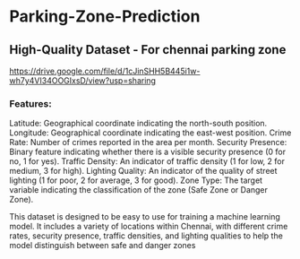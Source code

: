 # Parking-Zone-Prediction

## High-Quality Dataset - For chennai parking zone
https://drive.google.com/file/d/1cJinSHH5B445i1w-wh7y4VI34OOGIxsD/view?usp=sharing 

### Features:
Latitude: Geographical coordinate indicating the north-south position.
Longitude: Geographical coordinate indicating the east-west position.
Crime Rate: Number of crimes reported in the area per month.
Security Presence: Binary feature indicating whether there is a visible security presence (0 for no, 1 for yes).
Traffic Density: An indicator of traffic density (1 for low, 2 for medium, 3 for high).
Lighting Quality: An indicator of the quality of street lighting (1 for poor, 2 for average, 3 for good).
Zone Type: The target variable indicating the classification of the zone (Safe Zone or Danger Zone).

This dataset is designed to be easy to use for training a machine learning model. It includes a variety of locations within Chennai, with different crime rates, security presence, traffic densities, and lighting qualities to help the model distinguish between safe and danger zones

